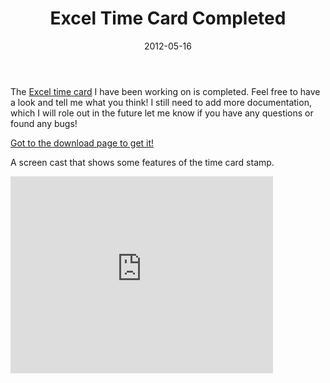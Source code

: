 ﻿---
date: 2012-05-16
title: Excel Time Card Completed
tags:
    - time-card
    - update 
---

The <a href="products/excel-time-card/">Excel time card</a> I have been working on is completed. Feel free to have a look and tell me what you think! I still need to add more documentation, which I will role out in the future let me know if you have any questions or found any bugs!

<a href="products/excel-time-card/">Got to the download page to get it!</a>

A screen cast that shows some features of the time card stamp.
<iframe src="http://www.youtube.com/embed/LcryJ5epdv8" frameborder="0" width="420" height="315"></iframe>
